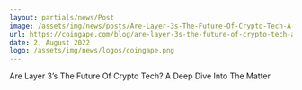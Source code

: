 ```yaml
---
layout: partials/news/Post
image: /assets/img/news/posts/Are-Layer-3s-The-Future-Of-Crypto-Tech-A-Deep-Dive-Into-The-Matter.jpg
url: https://coingape.com/blog/are-layer-3s-the-future-of-crypto-tech-a-deep-dive-into-the-matter/
date: 2, August 2022
logo: /assets/img/news/logos/coingape.png
---
```


Are Layer 3’s The Future Of Crypto Tech? A Deep Dive Into The Matter
